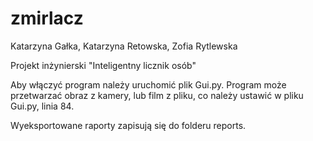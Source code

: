 # zmirlacz
Katarzyna Gałka, Katarzyna Retowska, Zofia Rytlewska

Projekt inżynierski "Inteligentny licznik osób"

Aby włączyć program należy uruchomić plik Gui.py.
Program może przetwarzać obraz z kamery, lub film z pliku, co należy ustawić w pliku Gui.py, linia 84.

Wyeksportowane raporty zapisują się do folderu reports.
